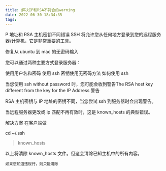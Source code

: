 ```yaml
---
title: 解决IP和RSA不符合的warning
date: 2022-06-30 18:34:35
tags:
---
```


P 地址和 RSA 主机密钥不同错误
SSH 将允许您从任何地方登录到您的远程服务器/计算机，它是非常重要的工具。

修复从 ubuntu 到 mac 的无密码输入

您可以通过两种主要方式登录服务器：

使用用户名和密码
使用 ssh 密钥使用无密码方法
如何使用 ssh

当您使用 ssh without password 时，您可能会收到警告The RSA host key different from the key for the IP Address 警告

RSA 主机密钥与 IP 地址的密钥不同，当您尝试 ssh 到服务器时会出现警告。

当远程服务器更改或 ip 匹配不再有效时，这是 known_hosts 的典型错误。

解决方案
在客户端做

cd ~/.ssh
>known_hosts

以上将清除 known_hosts 文件。但这会清除已知主机中的所有内容。

`如果您知道违规行，则只能清除`
